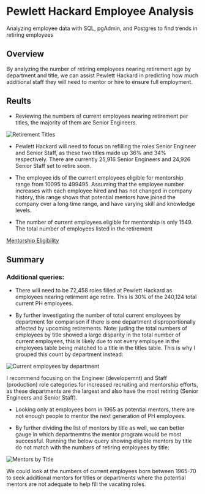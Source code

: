 # Pewlett Hackard Employee Analysis

Analyzing employee data with SQL, pgAdmin, and Postgres to find trends in retiring employees

## Overview

By analyzing the number of retiring employees nearing retirement age by department and title, we can assist Pewlett Hackard in predicting how much additional staff they will need to mentor or hire to ensure full employment. 

## Reults

* Reviewing the numbers of current employees nearing retirement per titles, the majority of them are Senior Engineers.

![Retirement Titles](retirement_titles.png)

* Pewlett Hackard will need to focus on refilling the roles Senior Engineer and Senior Staff, as these two titles made up 36% and 34% respectively. There are currently 25,916 Senior Engineers and 24,926 Senior Staff set to retire soon.

* The employee ids of the current employees eligible for mentorship range from 10095 to 499495. Assuming that the employee number increases with each employee hired and has not changed in company history, this range shows that potential mentors have joined the company over a long time range, and have varying skill and knowledge levels. 

* The number of current employees eligible for mentorship is only 1549. The total number of employees listed in the retirement 

[Mentorship Eligibility](mentorship_eligibility.csv)

## Summary

### Additional queries: 

* There will need to be 72,458 roles filled at Pewlett Hackard as employees nearing retirment age retire. This is 30% of the 240,124 total current PH employees.  

* By further investigating the number of total current employees by department for comparison if there is one department disproportionally affected by upcoming retirements. Note: juding the total numbers of employees by title showed a large disparity in the total number of current employees, this is likely due to not every employee in the employees table being matched to a title in the titles table. This is why I grouped this count by department instead:

![Current employees by department](current_dept_emp.png)

I recommend focusing on the Engineer (developemnt) and Staff (production) role categories for increased recruiting and mentorship efforts, as these departments are the largest and also have the most retiring (Senior Engineers and Senior Staff). 

* Looking only at employees born in 1965 as potential mentors, there are not enough people to mentor the next generation of PH employees. 

* By further dividing the list of mentors by title as well, we can better gauge in which departnemtns the mentor program would be most successful. Running the below query showing eligible mentors by title do not match with the numbers of retiring employees by title:

![Mentors by Title](mentor_titles.png)

 We could look at the numbers of current employees born between 1965-70 to seek additional mentors for titles or departments where the potential mentors are not adequate to help fill the vacating roles. 

